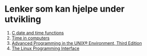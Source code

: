 <h1>Lenker som kan hjelpe under utvikling</h1>


1. [C date and time functions](https://en.wikipedia.org/wiki/C_date_and_time_functions)
2. [Time in computers](https://news.ycombinator.com/item?id=2725015)
3. [Advanced Programming in the UNIX® Environment, Third Edition](APUE-3rd.pdf)
4. [The Linux Programming Interface](The_Linux_Programming_Interface.pdf)